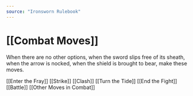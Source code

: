 ```yaml
---
source: "Ironsworn Rulebook"
---
```

# [[Combat Moves]]

When there are no other options, when the sword slips free of its sheath, when the arrow is nocked, when the shield is brought to bear, make these moves.

[[Enter the Fray]]
[[Strike]]
[[Clash]]
[[Turn the Tide]]
[[End the Fight]]
[[Battle]]
[[Other Moves in Combat]]
